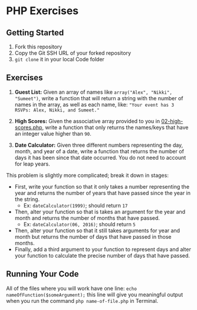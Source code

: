 # PHP Exercises

## Getting Started

1. Fork this repository
2. Copy the Git SSH URL of your forked repository
3. `git clone` it in your local Code folder

## Exercises

1. **Guest List:** Given an array of names like `array("Alex", "Nikki", "Sumeet")`, write a function that will return a string with the number of names in the array, as well as each name, like: `"Your event has 3 RSVPs: Alex, Nikki, and Sumeet."`

2. **High Scores:** Given the associative array provided to you in [02-high-scores.php](./02-high-scores.php), write a function that only returns the names/keys that have an integer value higher than `90`.

3. **Date Calculator:** Given three different numbers representing the day, month, and year of a date, write a function that returns the number of days it has been since that date occurred. You do not need to account for leap years. 

This problem is slightly more complicated; break it down in stages:

 - First, write your function so that it only takes a number representing the year and returns the number of years that have passed since the year in the string.
    + Ex: `dateCalculator(1999)`; should return `17`
 - Then, alter your function so that is takes an argument for the year and month and returns the number of months that have passed.
    + Ex: `dateCalculator(06, 2016)`; should return `5`
 - Then, alter your function so that it still takes arguments for year and month but returns the number of days that have passed in those months. 
 - Finally, add a third argument to your function to represent days and alter your function to calculate the precise number of days that have passed.

## Running Your Code

All of the files where you will work have one line: `echo nameOfFunction($someArgument);` this line will give you meaningful output when you run the command `php name-of-file.php` in Terminal.

